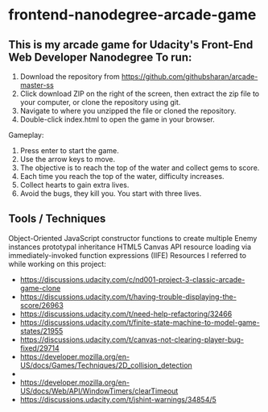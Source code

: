frontend-nanodegree-arcade-game
===============================
This is my arcade game for Udacity's Front-End Web Developer Nanodegree
To run:
--------

1. Download the repository from https://github.com/githubsharan/arcade-master-ss
2. Click download ZIP on the right of the screen, then extract the zip file to your computer, or clone the repository using git.
3. Navigate to where you unzipped the file or cloned the repository.
4. Double-click index.html to open the game in your browser.


Gameplay:

1. Press enter to start the game.
2. Use the arrow keys to move.
3. The objective is to reach the top of the water and collect gems to score.
4. Each time you reach the top of the water, difficulty increases.
5. Collect hearts to gain extra lives.
5. Avoid the bugs, they kill you. You start with three lives.

Tools / Techniques
----------------------

Object-Oriented JavaScript
constructor functions to create multiple Enemy instances
prototypal inheritance
HTML5 Canvas API
resource loading via immediately-invoked function expressions (IIFE)
Resources I referred to while working on this project:

* https://discussions.udacity.com/c/nd001-project-3-classic-arcade-game-clone
* https://discussions.udacity.com/t/having-trouble-displaying-the-score/26963
* https://discussions.udacity.com/t/need-help-refactoring/32466
* https://discussions.udacity.com/t/finite-state-machine-to-model-game-states/21955
* https://discussions.udacity.com/t/canvas-not-clearing-player-bug-fixed/29714
* https://developer.mozilla.org/en-US/docs/Games/Techniques/2D_collision_detection
*
* https://developer.mozilla.org/en-US/docs/Web/API/WindowTimers/clearTimeout
* https://discussions.udacity.com/t/jshint-warnings/34854/5
